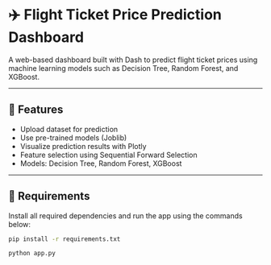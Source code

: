 # ✈️ Flight Ticket Price Prediction Dashboard

A web-based dashboard built with Dash to predict flight ticket prices using machine learning models such as Decision Tree, Random Forest, and XGBoost.

---

## 🚀 Features

- Upload dataset for prediction
- Use pre-trained models (Joblib)
- Visualize prediction results with Plotly
- Feature selection using Sequential Forward Selection
- Models: Decision Tree, Random Forest, XGBoost

---

## 🧰 Requirements


Install all required dependencies and run the app using the commands below:

```bash
pip install -r requirements.txt

python app.py
